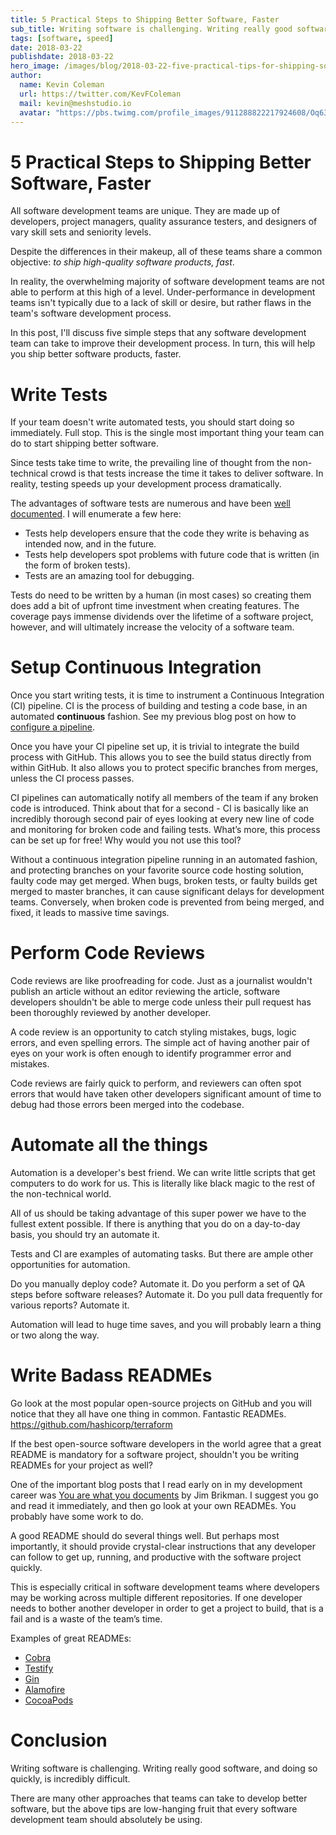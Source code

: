 ```yaml
---
title: 5 Practical Steps to Shipping Better Software, Faster
sub_title: Writing software is challenging. Writing really good software, and doing so quickly, is incredibly difficult.
tags: [software, speed]
date: 2018-03-22
publishdate: 2018-03-22
hero_image: /images/blog/2018-03-22-five-practical-tips-for-shipping-software-faster/hero.png
author:
  name: Kevin Coleman
  url: https://twitter.com/KevFColeman
  mail: kevin@meshstudio.io
  avatar: "https://pbs.twimg.com/profile_images/911288822217924608/Oq631azq_400x400.jpg"
---
```


# 5 Practical Steps to Shipping Better Software, Faster

All software development teams are unique. They are made up of developers, project managers, quality assurance testers, and designers of vary skill sets and seniority levels. 

Despite the differences in their makeup, all of these teams share a common objective: *to ship high-quality software products, fast*. 

In reality, the overwhelming majority of software development teams are not able to perform at this high of a level. Under-performance in development teams isn't typically due to a lack of skill or desire, but rather flaws in the team's software development process.
 

In this post, I'll discuss five simple steps that any software development team can take to improve their development process. In turn, this will help you ship better software products, faster. 

# Write Tests

If your team doesn't write automated tests, you should start doing so immediately. Full stop. This is the single most important thing your team can do to start shipping better software. 

Since tests take time to write, the prevailing line of thought from the non-technical crowd is that tests increase the time it takes to deliver software. In reality, testing speeds up your development process dramatically. 

The advantages of software tests are numerous and have been [well documented](https://www.amazon.com/Test-Driven-Development-Kent-Beck/dp/0321146530). I will enumerate a few here: 

* Tests help developers ensure that the code they write is behaving as intended now, and in the future. 
* Tests help developers spot problems with future code that is written (in the form of broken tests). 
* Tests are an amazing tool for debugging. 

Tests do need to be written by a human (in most cases) so creating them does add a bit of upfront time investment when creating features. The coverage pays immense dividends over the lifetime of a software project, however, and will ultimately increase the velocity of a software team.

# Setup Continuous Integration

Once you start writing tests, it is time to instrument a Continuous Integration (CI) pipeline. CI is the process of building and testing a code base, in an automated **continuous** fashion. See my previous blog post on how to [configure a pipeline](https://medium.com/meshstudio/continuous-integration-with-circleci-and-nodejs-44c3cf0074a0). 

Once you have your CI pipeline set up, it is trivial to integrate the build process with GitHub. This allows you to see the build status directly from within GitHub. It also allows you to protect specific branches from merges, unless the CI process passes. 

CI pipelines can automatically notify all members of the team if any broken code is introduced. Think about that for a second - CI is basically like an incredibly thorough second pair of eyes looking at every new line of code and monitoring for broken code and failing tests. What’s more, this process can be set up for free! Why would you not use this tool?

Without a continuous integration pipeline running in an automated fashion, and protecting branches on your favorite source code hosting solution, faulty code may get merged. When bugs, broken tests, or faulty builds get merged to master branches, it can cause significant delays for development teams. Conversely, when broken code is prevented from being merged, and fixed, it leads to massive time savings. 

# Perform Code Reviews 

Code reviews are like proofreading for code. Just as a journalist wouldn't publish an article without an editor reviewing the article, software developers shouldn't be able to merge code unless their pull request has been thoroughly reviewed by another developer. 

A code review is an opportunity to catch styling mistakes, bugs, logic errors, and even spelling errors. The simple act of having another pair of eyes on your work is often enough to identify programmer error and mistakes. 

Code reviews are fairly quick to perform, and reviewers can often spot errors that would have taken other developers significant amount of time to debug had those errors been merged into the codebase. 

# Automate all the things

Automation is a developer's best friend. We can write little scripts that get computers to do work for us. This is literally like black magic to the rest of the non-technical world. 

All of us should be taking advantage of this super power we have to the fullest extent possible. If there is anything that you do on a day-to-day basis, you should try an automate it. 

Tests and CI are examples of automating tasks. But there are ample other opportunities for automation. 

Do you manually deploy code? Automate it. Do you perform a set of QA steps before software releases? Automate it. Do you pull data frequently for various reports? Automate it. 


Automation will lead to huge time saves, and you will probably learn a thing or two along the way.

# Write Badass READMEs

Go look at the most popular open-source projects on GitHub and you will notice that they all have one thing in common. Fantastic READMEs. 
https://github.com/hashicorp/terraform


If the best open-source software developers in the world agree that a great README is mandatory for a software project, shouldn't you be writing READMEs for your project as well?

One of the important blog posts that I read early on in my development career was [You are what you documents](https://www.ybrikman.com/writing/2014/05/05/you-are-what-you-document/) by Jim Brikman. I suggest you go and read it immediately, and then go look at your own READMEs. You probably have some work to do. 

A good README should do several things well. But perhaps most importantly, it should provide crystal-clear instructions that any developer can follow to get up, running, and productive with the software project quickly. 

This is especially critical in software development teams where developers may be working across multiple different repositories. If one developer needs to bother another developer in order to get a project to build, that is a fail and is a waste of the team’s time. 

Examples of great READMEs:

* [Cobra](https://github.com/spf13/cobra)
* [Testify](https://github.com/stretchr/testify)
* [Gin](https://github.com/gin-gonic/gin)
* [Alamofire](https://github.com/Alamofire/Alamofire)
* [CocoaPods](https://github.com/CocoaPods/CocoaPods)

# Conclusion 

Writing software is challenging. Writing really good software, and doing so quickly, is incredibly difficult.

There are many other approaches that teams can take to develop better software, but the above tips are low-hanging fruit that every software development team should absolutely be using.


